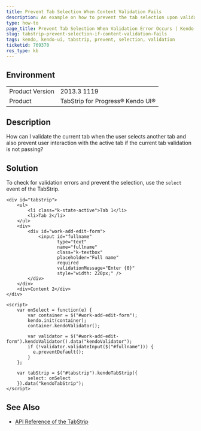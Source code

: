 ```yaml
---
title: Prevent Tab Selection When Content Validation Fails
description: An example on how to prevent the tab selection upon validation errors in the tab content for the Kendo UI TabStrip.
type: how-to
page_title: Prevent Tab Selection When Validation Error Occurs | Kendo UI TabStrip
slug: tabstrip-prevent-selection-if-content-validation-fails
tags: kendo, kendo-ui, tabstrip, prevent, selection, validation
ticketid: 769370
res_type: kb
---
```


## Environment

<table>
	<tr>
		<td>Product Version</td>
		<td>2013.3 1119</td>
	</tr>
	<tr>
		<td>Product</td>
		<td>TabStrip for Progress® Kendo UI®</td>
	</tr>
</table>


## Description

How can I validate the current tab when the user selects another tab and also prevent user interaction with the active tab if the current tab validation is not passing?

## Solution

To check for validation errors and prevent the selection, use the `select` event of the TabStrip.

```dojo
<div id="tabstrip">
    <ul>
        <li class="k-state-active">Tab 1</li>
        <li>Tab 2</li>
    </ul>
    <div>
        <div id="work-add-edit-form">
            <input id="fullname"
                   type="text"
                   name="fullname"
                   class="k-textbox"
                   placeholder="Full name"
                   required
                   validationMessage="Enter {0}"
                   style="width: 220px;" />
        </div>
    </div>
    <div>Content 2</div>
</div>

<script>
    var onSelect = function(e) {
        var container = $("#work-add-edit-form");
        kendo.init(container);
        container.kendoValidator();

        var validator = $("#work-add-edit-form").kendoValidator().data("kendoValidator");
        if (!validator.validateInput($("#fullname"))) {
          e.preventDefault();
        }
    };

    var tabStrip = $("#tabstrip").kendoTabStrip({
        select: onSelect
    }).data("kendoTabStrip");
</script>
```

## See Also

* [API Reference of the TabStrip](https://docs.telerik.com/kendo-ui/api/javascript/ui/tabstrip)
